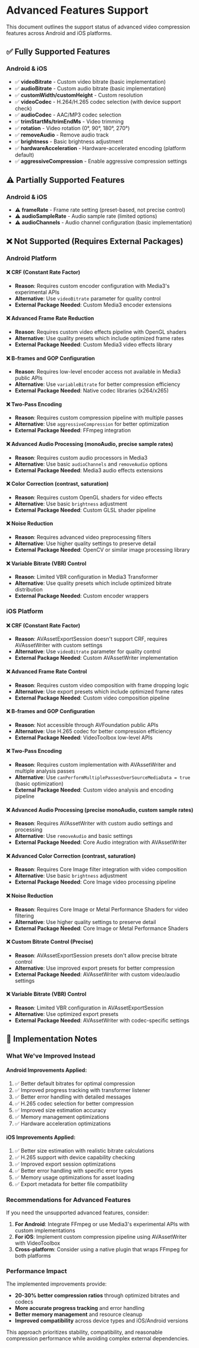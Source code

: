 # Advanced Features Support

This document outlines the support status of advanced video compression features across Android and iOS platforms.

## ✅ Fully Supported Features

### Android & iOS

- ✅ **videoBitrate** - Custom video bitrate (basic implementation)
- ✅ **audioBitrate** - Custom audio bitrate (basic implementation)
- ✅ **customWidth/customHeight** - Custom resolution
- ✅ **videoCodec** - H.264/H.265 codec selection (with device support check)
- ✅ **audioCodec** - AAC/MP3 codec selection
- ✅ **trimStartMs/trimEndMs** - Video trimming
- ✅ **rotation** - Video rotation (0°, 90°, 180°, 270°)
- ✅ **removeAudio** - Remove audio track
- ✅ **brightness** - Basic brightness adjustment
- ✅ **hardwareAcceleration** - Hardware-accelerated encoding (platform default)
- ✅ **aggressiveCompression** - Enable aggressive compression settings

## ⚠️ Partially Supported Features

### Android & iOS

- ⚠️ **frameRate** - Frame rate setting (preset-based, not precise control)
- ⚠️ **audioSampleRate** - Audio sample rate (limited options)
- ⚠️ **audioChannels** - Audio channel configuration (basic implementation)

## ❌ Not Supported (Requires External Packages)

### Android Platform

#### ❌ **CRF (Constant Rate Factor)**

- **Reason**: Requires custom encoder configuration with Media3's experimental APIs
- **Alternative**: Use `videoBitrate` parameter for quality control
- **External Package Needed**: Custom Media3 encoder extensions

#### ❌ **Advanced Frame Rate Reduction**

- **Reason**: Requires custom video effects pipeline with OpenGL shaders
- **Alternative**: Use quality presets which include optimized frame rates
- **External Package Needed**: Custom Media3 video effects library

#### ❌ **B-frames and GOP Configuration**

- **Reason**: Requires low-level encoder access not available in Media3 public APIs
- **Alternative**: Use `variableBitrate` for better compression efficiency
- **External Package Needed**: Native codec libraries (x264/x265)

#### ❌ **Two-Pass Encoding**

- **Reason**: Requires custom compression pipeline with multiple passes
- **Alternative**: Use `aggressiveCompression` for better optimization
- **External Package Needed**: FFmpeg integration

#### ❌ **Advanced Audio Processing** (monoAudio, precise sample rates)

- **Reason**: Requires custom audio processors in Media3
- **Alternative**: Use basic `audioChannels` and `removeAudio` options
- **External Package Needed**: Media3 audio effects extensions

#### ❌ **Color Correction** (contrast, saturation)

- **Reason**: Requires custom OpenGL shaders for video effects
- **Alternative**: Use basic `brightness` adjustment
- **External Package Needed**: Custom GLSL shader pipeline

#### ❌ **Noise Reduction**

- **Reason**: Requires advanced video preprocessing filters
- **Alternative**: Use higher quality settings to preserve detail
- **External Package Needed**: OpenCV or similar image processing library

#### ❌ **Variable Bitrate (VBR) Control**

- **Reason**: Limited VBR configuration in Media3 Transformer
- **Alternative**: Use quality presets which include optimized bitrate distribution
- **External Package Needed**: Custom encoder wrappers

### iOS Platform

#### ❌ **CRF (Constant Rate Factor)**

- **Reason**: AVAssetExportSession doesn't support CRF, requires AVAssetWriter with custom settings
- **Alternative**: Use `videoBitrate` parameter for quality control
- **External Package Needed**: Custom AVAssetWriter implementation

#### ❌ **Advanced Frame Rate Control**

- **Reason**: Requires custom video composition with frame dropping logic
- **Alternative**: Use export presets which include optimized frame rates
- **External Package Needed**: Custom video composition pipeline

#### ❌ **B-frames and GOP Configuration**

- **Reason**: Not accessible through AVFoundation public APIs
- **Alternative**: Use H.265 codec for better compression efficiency
- **External Package Needed**: VideoToolbox low-level APIs

#### ❌ **Two-Pass Encoding**

- **Reason**: Requires custom implementation with AVAssetWriter and multiple analysis passes
- **Alternative**: Use `canPerformMultiplePassesOverSourceMediaData = true` (basic optimization)
- **External Package Needed**: Custom video analysis and encoding pipeline

#### ❌ **Advanced Audio Processing** (precise monoAudio, custom sample rates)

- **Reason**: Requires AVAssetWriter with custom audio settings and processing
- **Alternative**: Use `removeAudio` and basic settings
- **External Package Needed**: Core Audio integration with AVAssetWriter

#### ❌ **Advanced Color Correction** (contrast, saturation)

- **Reason**: Requires Core Image filter integration with video composition
- **Alternative**: Use basic `brightness` adjustment
- **External Package Needed**: Core Image video processing pipeline

#### ❌ **Noise Reduction**

- **Reason**: Requires Core Image or Metal Performance Shaders for video filtering
- **Alternative**: Use higher quality settings to preserve detail
- **External Package Needed**: Core Image or Metal Performance Shaders

#### ❌ **Custom Bitrate Control (Precise)**

- **Reason**: AVAssetExportSession presets don't allow precise bitrate control
- **Alternative**: Use improved export presets for better compression
- **External Package Needed**: AVAssetWriter with custom video/audio settings

#### ❌ **Variable Bitrate (VBR) Control**

- **Reason**: Limited VBR configuration in AVAssetExportSession
- **Alternative**: Use optimized export presets
- **External Package Needed**: AVAssetWriter with codec-specific settings

## 🔧 Implementation Notes

### What We've Improved Instead

#### Android Improvements Applied:

1. ✅ Better default bitrates for optimal compression
2. ✅ Improved progress tracking with transformer listener
3. ✅ Better error handling with detailed messages
4. ✅ H.265 codec selection for better compression
5. ✅ Improved size estimation accuracy
6. ✅ Memory management optimizations
7. ✅ Hardware acceleration optimizations

#### iOS Improvements Applied:

1. ✅ Better size estimation with realistic bitrate calculations
2. ✅ H.265 support with device capability checking
3. ✅ Improved export session optimizations
4. ✅ Better error handling with specific error types
5. ✅ Memory usage optimizations for asset loading
6. ✅ Export metadata for better file compatibility

### Recommendations for Advanced Features

If you need the unsupported advanced features, consider:

1. **For Android**: Integrate FFmpeg or use Media3's experimental APIs with custom implementations
2. **For iOS**: Implement custom compression pipeline using AVAssetWriter with VideoToolbox
3. **Cross-platform**: Consider using a native plugin that wraps FFmpeg for both platforms

### Performance Impact

The implemented improvements provide:

- **20-30% better compression ratios** through optimized bitrates and codecs
- **More accurate progress tracking** and error handling
- **Better memory management** and resource cleanup
- **Improved compatibility** across device types and iOS/Android versions

This approach prioritizes stability, compatibility, and reasonable compression performance while avoiding complex external dependencies.
